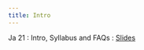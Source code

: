 ```yaml
---
title: Intro
---
```


Ja 21
: Intro, Syllabus and FAQs
  : [Slides](https://docs.google.com/presentation/d/1xixOVV8OGK2OpeuQIMj7TCXrc219kA2e_zmZwcqZIBo/edit?usp=sharing)
